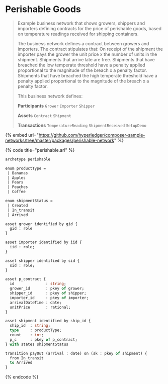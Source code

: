 # Perishable Goods

> Example business network that shows growers, shippers and importers defining contracts for the price of perishable goods, based on temperature readings received for shipping containers.
>
> The business network defines a contract between growers and importers. The contract stipulates that: On receipt of the shipment the importer pays the grower the unit price x the number of units in the shipment. Shipments that arrive late are free. Shipments that have breached the low temperate threshold have a penalty applied proportional to the magnitude of the breach x a penalty factor. Shipments that have breached the high temperate threshold have a penalty applied proportional to the magnitude of the breach x a penalty factor.
>
> This business network defines:
>
> **Participants** `Grower` `Importer` `Shipper`
>
> **Assets** `Contract` `Shipment`
>
> **Transactions** `TemperatureReading` `ShipmentReceived` `SetupDemo`

{% embed url="https://github.com/hyperledger/composer-sample-networks/tree/master/packages/perishable-network" %}

{% code title="perishable.arl" %}
```ocaml
archetype perishable

enum productType =
 | Bananas
 | Apples
 | Pears
 | Peaches
 | Coffee

enum shipmentStatus =
 | Created
 | In_transit
 | Arrived

asset grower identified by gid {
  gid : role
}

asset importer identified by iid {
  iid : role;
}

asset shipper identified by sid {
  sid : role;
}

asset p_contract {
  id              : string;
  grower_id       : pkey of grower;
  shipper_id      : pkey of shipper;
  importer_id     : pkey of importer;
  arrivalDateTime : date;
  unitPrice       : rational;
}

asset shipment identified by ship_id {
  ship_id  : string;
  type     : productType;
  count    : int;
  p_c      : pkey of p_contract;
} with states shipmentStatus

transition payOut (arrival : date) on (sk : pkey of shipment) {
  from In_transit
  to Arrived
}

```
{% endcode %}

